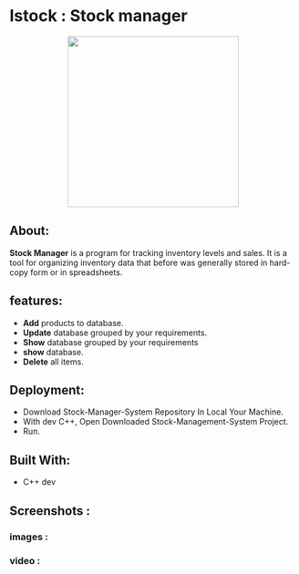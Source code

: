 # Istock : Stock manager
<p align="center">
<img src = "https://user-images.githubusercontent.com/120915561/209718779-d2021dc0-926e-4dc9-a3dc-bbdb975d7514.png" width = "300 " height = "300" />
 </p>
 
## About:
**Stock Manager** is a program for tracking inventory levels and sales.  It is a tool for organizing inventory data that before was generally stored in hard-copy form or in spreadsheets.

## features:
- **Add** products to database.
- **Update** database grouped by your requirements.
- **Show** database grouped by your requirements
- **show** database.
- **Delete** all items. 


## Deployment:
- Download Stock-Manager-System Repository In Local Your Machine.
- With dev C++, Open Downloaded Stock-Management-System Project.
- Run.

## Built With:
- C++ dev

## Screenshots : 
### images :
### video : 


